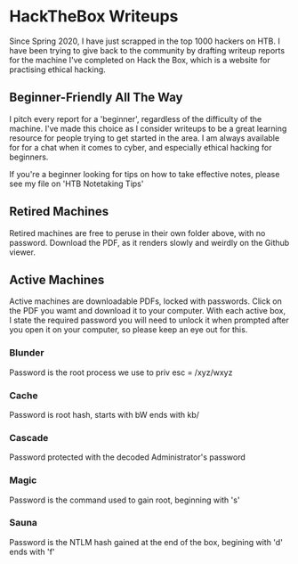 # HackTheBox Writeups

Since Spring 2020, I have just scrapped in the top 1000 hackers on HTB. I have been trying to give back to the community by drafting writeup reports for the machine I've completed on Hack the Box, which is a website for practising ethical hacking.

## Beginner-Friendly All The Way
I pitch every report for a 'beginner', regardless of the difficulty of the machine. I've made this choice as I consider writeups to be a great learning resource for people trying to get started in the area. I am always available for for a chat when it comes to cyber, and especially ethical hacking for beginners. 

If you're a beginner looking for tips on how to take effective notes, please see my file on 'HTB Notetaking Tips'

## Retired Machines
Retired machines are free to peruse in their own folder above, with no password. Download the PDF, as it renders slowly and weirdly on the Github viewer. 

## Active Machines
Active machines are downloadable PDFs, locked with passwords. Click on the PDF you wamt and download it to your computer. 
With each active box, I state the required password you will need to unlock it when prompted after you open it on your computer, so please keep an eye out for this. 

### Blunder
Password is the root process we use to priv esc =  /xyz/wxyz

### Cache
Password is root hash, starts with bW ends with kb/

### Cascade
Password protected with the decoded Administrator's password

### Magic
Password is the command used to gain root, beginning with 's'

### Sauna
Password is the NTLM hash gained at the end of the box, begining with 'd' ends with 'f'
